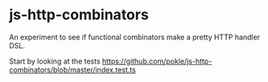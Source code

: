 # js-http-combinators

An experiment to see if functional combinators make a pretty HTTP handler DSL.

Start by looking at the tests https://github.com/pokle/js-http-combinators/blob/master/index.test.ts
